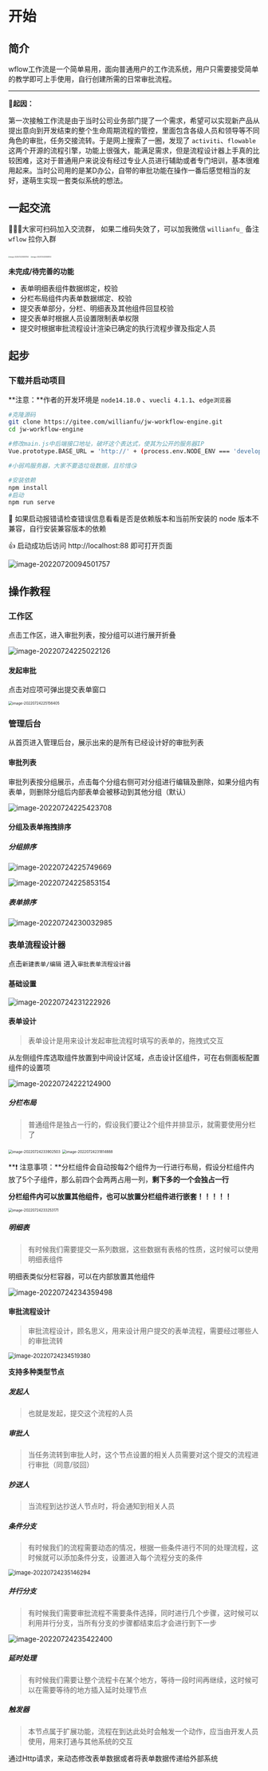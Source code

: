 # 开始

## 简介

wflow工作流是一个简单易用，面向普通用户的工作流系统，用户只需要接受简单的教学即可上手使用，自行创建所需的日常审批流程。

------

**👀起因：**

第一次接触工作流是由于当时公司业务部门提了一个需求，希望可以实现新产品从提出意向到开发结束的整个生命周期流程的管控，里面包含各级人员和领导等不同角色的审批，任务交接流转。于是网上搜索了一圈，发现了 `activiti`、`flowable` 这两个开源的流程引擎，功能上很强大，能满足需求，但是流程设计器上手真的比较困难，这对于普通用户来说没有经过专业人员进行辅助或者专门培训，基本很难用起来。当时公司用的是某D办公，自带的审批功能在操作一番后感觉相当的友好，遂萌生实现一套类似系统的想法。



## 一起交流

👩‍👦‍👦大家可扫码加入交流群， 如果二维码失效了，可以加我微信 `willianfu_` 备注`wflow` 拉你入群

<img src="https://pic.rmb.bdstatic.com/bjh/97bc3e87a714b783cd3b6cad936e5607.png" alt="image-20220724230831144" style="zoom: 20%;" />       <img src="https://pic.rmb.bdstatic.com/bjh/ed2fd88694486bc83c56e08b83d44205.png" alt="image-20220724230928104" style="zoom:20%;" />



**未完成/待完善的功能**

- 表单明细表组件数据绑定，校验
- 分栏布局组件内表单数据绑定、校验
- 提交表单部分，分栏、明细表及其他组件回显校验
- 提交表单时根据人员设置限制表单权限
- 提交时根据审批流程设计渲染已确定的执行流程步骤及指定人员



## 起步

### 下载并启动项目

**注意：**作者的开发环境是 `node14.18.0` 、`vuecli 4.1.1`、`edge浏览器` 

```bash
#克隆源码
git clone https://gitee.com/willianfu/jw-workflow-engine.git
cd jw-workflow-engine

#修改main.js中后端接口地址，破坏这个表达式，使其为公开的服务器IP
Vue.prototype.BASE_URL = 'http://' + (process.env.NODE_ENV === 'development-' ? "localhost" : "47.100.202.245");

#小弱鸡服务器，大家不要造垃圾数据，且珍惜😘

#安装依赖
npm install
#启动
npm run serve
```

📢 如果启动报错请检查错误信息看看是否是依赖版本和当前所安装的 node 版本不兼容，自行安装兼容版本的依赖



👍 启动成功后访问 http://localhost:88 即可打开页面



![image-20220720094501757](https://pic.rmb.bdstatic.com/bjh/3da7567c3f36a4d2178d310390bfc1f2.png)



## 操作教程

### 工作区

点击工作区，进入审批列表，按分组可以进行展开折叠

![image-20220724225022126](https://pic.rmb.bdstatic.com/bjh/1a9bd706586f6cbbc64721ba152edd1a.png)



####  发起审批

点击对应项可弹出提交表单窗口

<img src="https://pic.rmb.bdstatic.com/bjh/5bfb33c6bfd47a327ad3dda3e0d7771f.png" alt="image-20220724225156405" style="zoom:50%;" />



### 管理后台

从首页进入管理后台，展示出来的是所有已经设计好的审批列表

#### 审批列表

审批列表按分组展示，点击每个分组右侧可对分组进行编辑及删除，如果分组内有表单，则删除分组后内部表单会被移动到其他分组（默认）

![image-20220724225423708](https://pic.rmb.bdstatic.com/bjh/91d4d8cdaf632f67916846a69e18d508.png)

#### 分组及表单拖拽排序

##### 分组排序

![image-20220724225749669](https://pic.rmb.bdstatic.com/bjh/e509e35de64a32b949d8cbd48b49fe2a.png)

![image-20220724225853154](https://pic.rmb.bdstatic.com/bjh/bd6f2801c0e87eda065a1bf072d693d2.png)

##### 表单排序

![image-20220724230032985](https://pic.rmb.bdstatic.com/bjh/b820afc407597c6c8900043c62bd4c65.png)



### 表单流程设计器

点击`新建表单/编辑` 进入`审批表单流程设计器`

#### 基础设置

![image-20220724231222926](https://pic.rmb.bdstatic.com/bjh/9b9a47e62cf4d52acaa7eaffa319f688.png)

#### 表单设计

> 表单设计是用来设计发起审批流程时填写的表单的，拖拽式交互

从左侧组件库选取组件放置到中间设计区域，点击设计区组件，可在右侧面板配置组件的设置项

![image-20220724222124900](https://pic.rmb.bdstatic.com/bjh/096e0dacdbc8ced5db475517c325601c.png)



##### 分栏布局

> 普通组件是独占一行的，假设我们要让2个组件并排显示，就需要使用分栏了

<img src="https://pic.rmb.bdstatic.com/bjh/a91a26ab472f42f1d7ebf598641929e4.png" alt="image-20220724233902503" style="zoom:50%;" />

<img src="https://pic.rmb.bdstatic.com/bjh/8e195c2275b19067f21bfc2c48bb1771.png" alt="image-20220724231814888" style="zoom:50%;" />



**❗ 注意事项：**分栏组件会自动按每2个组件为一行进行布局，假设分栏组件内放了5个子组件，那么前四个会两两占用一列，**剩下多的一个会独占一行**

**分栏组件内可以放置其他组件，也可以放置分栏组件进行嵌套！！！！！**

<img src="https://pic.rmb.bdstatic.com/bjh/67cb9c1292785061f49229ae8e5e1163.png" alt="image-20220724233253171" style="zoom:50%;" />



##### 明细表

> 有时候我们需要提交一系列数据，这些数据有表格的性质，这时候可以使用明细表组件

明细表类似分栏容器，可以在内部放置其他组件

![image-20220724234359498](https://pic.rmb.bdstatic.com/bjh/a85f8d76572255ee017a36af0ba1f962.png)



#### 审批流程设计

> 审批流程设计，顾名思义，用来设计用户提交的表单流程，需要经过哪些人的审批流转

<img src="https://pic.rmb.bdstatic.com/bjh/906bfdf30712a132c9b8c906e56e6eea.png" alt="image-20220724234519380" style="zoom: 80%;" />

**支持多种类型节点**

##### 发起人

> 也就是发起，提交这个流程的人员



##### 审批人

> 当任务流转到审批人时，这个节点设置的相关人员需要对这个提交的流程进行审批（同意/驳回）



##### 抄送人

> 当流程到达抄送人节点时，将会通知到相关人员



##### 条件分支

> 有时候我们的流程需要动态的情况，根据一些条件进行不同的处理流程，这时候就可以添加条件分支，设置进入每个流程分支的条件

<img src="https://pic.rmb.bdstatic.com/bjh/e060d19a925bee4f4d10382d2b3a770e.png" alt="image-20220724235146294" style="zoom: 80%;" />



##### 并行分支

> 有时候我们需要审批流程不需要条件选择，同时进行几个步骤，这时候可以利用并行分支，当所有分支的步骤都结束后才会进行到下一步

![image-20220724235422400](https://pic.rmb.bdstatic.com/bjh/4251844922f6ae63cec916ffde02968c.png)



##### 延时处理

> 有时候我们需要让整个流程卡在某个地方，等待一段时间再继续，这时候可以在需要等待的地方插入延时处理节点



##### 触发器

> 本节点属于扩展功能，流程在到达此处时会触发一个动作，应当由开发人员使用，用来打通与其他系统的交互

通过Http请求，来动态修改表单数据或者将表单数据传递给外部系统
